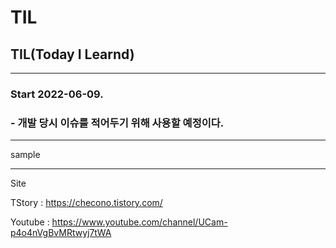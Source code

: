 # TIL
## TIL(Today I Learnd)

- - -
### Start 2022-06-09.
### - 개발 당시 이슈를 적어두기 위해 사용할 예정이다. 
- - -


sample


- - -
Site

TStory : https://checono.tistory.com/

Youtube : https://www.youtube.com/channel/UCam-p4o4nVgBvMRtwyj7tWA